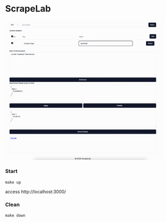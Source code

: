 
# ScrapeLab

![scrapelab](./docs/assets/scrapelab.png)

### Start

```shell
make up
```

access http://localhost:3000/

### Clean

```shell
make down
```
